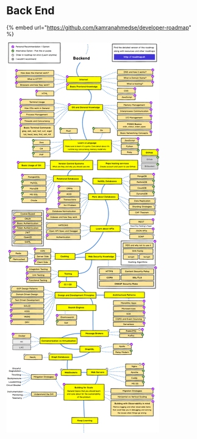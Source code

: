 # Back End

{% embed url="https://github.com/kamranahmedse/developer-roadmap" %}

![](../../.gitbook/assets/image%20%28157%29.png)

